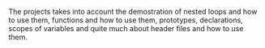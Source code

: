 The projects takes into account the demostration of nested loops and how to use them, functions and how to use them, prototypes, declarations, scopes of variables and quite much about header files and how to use them.
